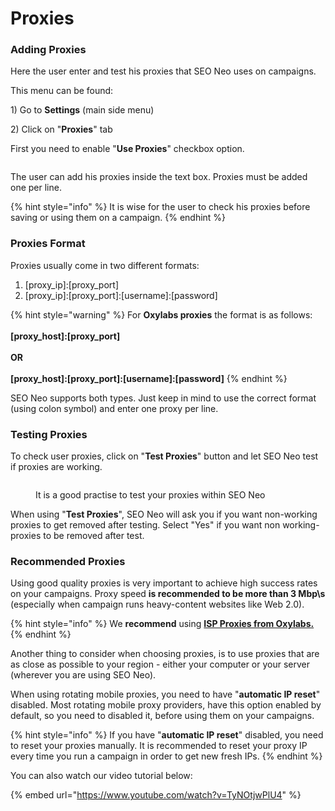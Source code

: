 # Proxies

### Adding Proxies

Here the user enter and test his proxies that SEO Neo uses on campaigns.

This menu can be found:

1\) Go to **Settings** (main side menu)

2\) Click on "**Proxies**" tab

First you need to enable "**Use Proxies**" checkbox option.

<figure><img src="../../.gitbook/assets/settings - proxies.jpg" alt=""><figcaption></figcaption></figure>

The user can add his proxies inside the text box. Proxies must be added one per line.&#x20;

{% hint style="info" %}
It is wise for the user to check his proxies before saving or using them on a campaign.
{% endhint %}

### Proxies Format

Proxies usually come in two different formats:

1. \[proxy\_ip]:\[proxy\_port]
2. \[proxy\_ip]:\[proxy\_port]:\[username]:\[password]

{% hint style="warning" %}
For **Oxylabs proxies** the format is as follows:\
\
**\[proxy\_host]:\[proxy\_port]**\
\
**OR**\
\
**\[proxy\_host]:\[proxy\_port]:\[username]:\[password]**
{% endhint %}

SEO Neo supports both types. Just keep in mind to use the correct format (using colon symbol) and enter one proxy per line.

### Testing Proxies

To check user proxies, click on "**Test Proxies**" button and let SEO Neo test if proxies are working.

<figure><img src="../../.gitbook/assets/settings proxies test.jpg" alt=""><figcaption><p>It is a good practise to test your proxies within SEO Neo</p></figcaption></figure>

When using "**Test Proxies**", SEO Neo will ask you if you want non-working proxies to get removed after testing. Select "Yes" if you want non working-proxies to be removed after test.

### Recommended Proxies

Using good quality proxies is very important to achieve high success rates on your campaigns. Proxy speed **is recommended to be more than 3 Mbp\s** (especially when campaign runs heavy-content websites like Web 2.0).

{% hint style="info" %}
We **recommend** using [**ISP Proxies from Oxylabs.**](https://oxylabs.go2cloud.org/aff_c?offer_id=7\&aff_id=1400\&url_id=140)
{% endhint %}

Another thing to consider when choosing proxies, is to use proxies that are as close as possible to your region - either your computer or your server (wherever you are using SEO Neo).

When using rotating mobile proxies, you need to have "**automatic IP reset**" disabled. Most rotating mobile proxy providers, have this option enabled by default, so you need to disabled it, before using them on your campaigns.

{% hint style="info" %}
If you have "**automatic IP reset**" disabled, you need to reset your proxies manually. It is recommended to reset your proxy IP every time you run a campaign in order to get new fresh IPs.
{% endhint %}

You can also watch our video tutorial below:

{% embed url="https://www.youtube.com/watch?v=TyNOtjwPlU4" %}
